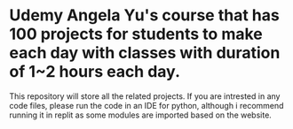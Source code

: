# Udemy Angela Yu's course that has 100 projects for students to make each day with classes with duration of 1~2 hours each day.
This repository will store all the related projects. If you are intrested in any code files, please run the code in an IDE for python, although i recommend running it in replit as some modules are imported based on the website.
